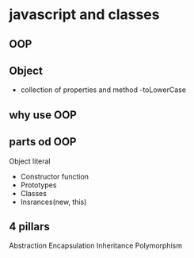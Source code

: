 # javascript and classes

## OOP

## Object
- collection of properties and method
-toLowerCase

## why use OOP

## parts od OOP
Object literal

- Constructor function
- Prototypes
- Classes
- Insrances(new, this)


## 4 pillars
Abstraction
Encapsulation
Inheritance
Polymorphism